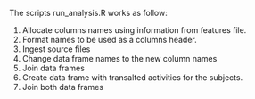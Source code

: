 The scripts run_analysis.R works as follow:

1.  Allocate columns names using information from features file.
2.  Format names to be used as a columns header.
3.  Ingest source files
4.  Change data frame names to the new column names
5.  Join data frames
6.  Create data frame with transalted activities for the subjects.
7.  Join both data frames 
